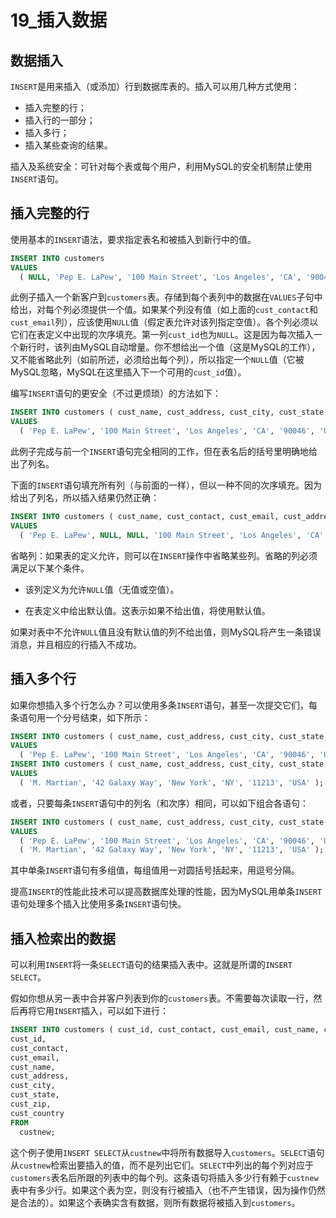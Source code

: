 # 19_插入数据

## 数据插入

`INSERT`是用来插入（或添加）行到数据库表的。插入可以用几种方式使用：

- 插入完整的行；
- 插入行的一部分；
- 插入多行；
- 插入某些查询的结果。

插入及系统安全：可针对每个表或每个用户，利用MySQL的安全机制禁止使用`INSERT`语句。

## 插入完整的行

使用基本的`INSERT`语法，要求指定表名和被插入到新行中的值。

```sql
INSERT INTO customers
VALUES
  ( NULL, 'Pep E. LaPew', '100 Main Street', 'Los Angeles', 'CA', '90046', 'USA', NULL, NULL );
```

此例子插入一个新客户到`customers`表。存储到每个表列中的数据在`VALUES`子句中给出，对每个列必须提供一个值。如果某个列没有值（如上面的`cust_contact`和`cust_email`列），应该使用`NULL`值（假定表允许对该列指定空值）。各个列必须以它们在表定义中出现的次序填充。第一列`cust_id`也为`NULL`。这是因为每次插入一个新行时，该列由MySQL自动增量。你不想给出一个值（这是MySQL的工作），又不能省略此列（如前所述，必须给出每个列），所以指定一个`NULL`值（它被MySQL忽略，MySQL在这里插入下一个可用的`cust_id`值）。

编写`INSERT`语句的更安全（不过更烦琐）的方法如下：

```sql
INSERT INTO customers ( cust_name, cust_address, cust_city, cust_state, cust_zip, cust_country, cust_contact, cust_email )
VALUES
  ( 'Pep E. LaPew', '100 Main Street', 'Los Angeles', 'CA', '90046', 'USA', NULL, NULL );
```

此例子完成与前一个`INSERT`语句完全相同的工作，但在表名后的括号里明确地给出了列名。

下面的`INSERT`语句填充所有列（与前面的一样），但以一种不同的次序填充。因为给出了列名，所以插入结果仍然正确：

```sql
INSERT INTO customers ( cust_name, cust_contact, cust_email, cust_address, cust_city, cust_state, cust_zip, cust_country )
VALUES
  ( 'Pep E. LaPew', NULL, NULL, '100 Main Street', 'Los Angeles', 'CA', '90046', 'USA' );
```

省略列：如果表的定义允许，则可以在`INSERT`操作中省略某些列。省略的列必须满足以下某个条件。

- 该列定义为允许`NULL`值（无值或空值）。

- 在表定义中给出默认值。这表示如果不给出值，将使用默认值。

如果对表中不允许`NULL`值且没有默认值的列不给出值，则MySQL将产生一条错误消息，并且相应的行插入不成功。

## 插入多个行

如果你想插入多个行怎么办？可以使用多条`INSERT`语句，甚至一次提交它们，每条语句用一个分号结束，如下所示：

```sql
INSERT INTO customers ( cust_name, cust_address, cust_city, cust_state, cust_zip, cust_country )
VALUES
  ( 'Pep E. LaPew', '100 Main Street', 'Los Angeles', 'CA', '90046', 'USA' );
INSERT INTO customers ( cust_name, cust_address, cust_city, cust_state, cust_zip, cust_country )
VALUES
  ( 'M. Martian', '42 Galaxy Way', 'New York', 'NY', '11213', 'USA' );
```

或者，只要每条`INSERT`语句中的列名（和次序）相同，可以如下组合各语句：

```sql
INSERT INTO customers ( cust_name, cust_address, cust_city, cust_state, cust_zip, cust_country )
VALUES
  ( 'Pep E. LaPew', '100 Main Street', 'Los Angeles', 'CA', '90046', 'USA' ),
  ( 'M. Martian', '42 Galaxy Way', 'New York', 'NY', '11213', 'USA' );
```

其中单条`INSERT`语句有多组值，每组值用一对圆括号括起来，用逗号分隔。

提高`INSERT`的性能此技术可以提高数据库处理的性能，因为MySQL用单条`INSERT`语句处理多个插入比使用多条`INSERT`语句快。

## 插入检索出的数据

可以利用`INSERT`将一条`SELECT`语句的结果插入表中。这就是所谓的`INSERT SELECT`。

假如你想从另一表中合并客户列表到你的`customers`表。不需要每次读取一行，然后再将它用`INSERT`插入，可以如下进行：

```sql
INSERT INTO customers ( cust_id, cust_contact, cust_email, cust_name, cust_address, cust_city, cust_state, cust_zip, cust_country ) SELECT
cust_id,
cust_contact,
cust_email,
cust_name,
cust_address,
cust_city,
cust_state,
cust_zip,
cust_country 
FROM
  custnew;
```

这个例子使用`INSERT SELECT`从`custnew`中将所有数据导入`customers`。`SELECT`语句从`custnew`检索出要插入的值，而不是列出它们。`SELECT`中列出的每个列对应于`customers`表名后所跟的列表中的每个列。这条语句将插入多少行有赖于`custnew`表中有多少行。如果这个表为空，则没有行被插入（也不产生错误，因为操作仍然是合法的）。如果这个表确实含有数据，则所有数据将被插入到`customers`。
